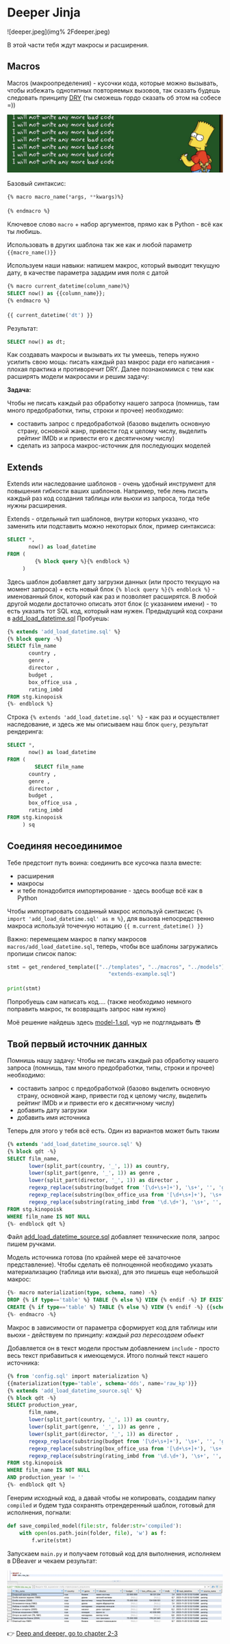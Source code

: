 # Deeper Jinja

![deeper.jpeg](img% 2Fdeeper.jpeg)

В этой части тебя ждут макросы и расширения.

## Macros

Macros (макроопределения) - кусочки кода, которые можно вызывать, чтобы избежать однотипных повторяемых вызовов, так сказать будешь следовать 
принципу [DRY](https://ru.wikipedia.org/wiki/Don’t_repeat_yourself) (ты сможешь гордо сказать об этом на собесе =))

![dry.png](img%2Fdry.png)


Базовый синтаксис:

```sql
{% macro macro_name(*args, **kwargs)%}

{% endmacro %}
```

Ключевое слово `macro` +  набор аргументов, прямо как в Python - всё как ты любишь.

Использовать в других шаблона так же как и любой параметр `{{macro_name()}}`

Используем наши навыки: напишем макрос, который выводит текущую дату, в качестве параметра зададим имя поля с датой

```sql
{% macro current_datetime(column_name)%}
SELECT now() as {{column_name}};
{% endmacro %}

{{ current_datetime('dt') }}
```

Результат:

```sql
SELECT now() as dt;
```

Как создавать макросы и вызывать их ты умеешь, теперь нужно усилить свою мощь: писать каждый раз макрос ради его написания - плохая практика и противоречит DRY.
Далее познакомимся с тем как расширять модели макросами и решим задачу:

**Задача:**

Чтобы не писать каждый раз обработку нашего запроса (помнишь, там много предобработки, типы, строки и прочее) необходимо:
- составить запрос с предобработкой (базово выделить основную страну, основной жанр, привести год к целому числу, выделить рейтинг IMDb и и привести его к десятичному числу)
- сделать из запроса макрос-источник для последующих моделей

## Extends

Extends или наследование шаблонов - очень удобный инструмент для повышения гибкости ваших шаблонов. Например, тебе лень писать каждый раз код создания таблицы 
или вьюхи из запроса, тогда тебе нужны расширения. 

Extends - отдельный тип шаблонов, внутри которых указано, что заменить или подставить можно некоторых блок, пример синтаксиса:

```sql
SELECT *,
       now() as load_datetime
FROM (
         {% block query %}{% endblock %}
     )
```

Здесь шаблон добавляет дату загрузки данных (или просто текущую на момент запроса) + есть новый блок `{% block query %}{% endblock %}` - именованный блок, который
как раз и позволяет расширятся. В любой другой модели достаточно описать этот блок (с указанием имени) - то есть указать тот SQL код, который нам нужен.
Предыдущий код сохрани в [add_load_datetime.sql](templates%2Fadd_load_datetime.sql)
Пробуешь:

```sql
{% extends 'add_load_datetime.sql' %}
{% block query -%}
SELECT film_name
       country ,
       genre ,
       director ,
       budget ,
       box_office_usa ,
       rating_imbd 
FROM stg.kinopoisk 
{%- endblock %}
```

Строка `{% extends 'add_load_datetime.sql' %}` - как раз и осуществляет наследование, и здесь же мы описываем наш блок `query`, результат рендеринга:

```sql
SELECT *,
       now() as load_datetime
FROM (
         SELECT film_name
       country ,
       genre ,
       director ,
       budget ,
       box_office_usa ,
       rating_imbd
FROM stg.kinopoisk
     ) sq
```

## Соединяя несоединимое

Тебе предстоит путь воина: соединить все кусочка пазла вместе:
- расширения
- макросы
- и тебе понадобится импортирование - здесь вообще всё как в Python

Чтобы импортировать созданный макрос используй синтаксис `{% import 'add_load_datetime.sql' as m %}`, для вызова непосредственно макроса используй точечную нотацию
`{{ m.current_datetime() }}`

Важно: перемещаем макрос в папку макросов `macros/add_load_datetime.sql`, теперь, чтобы все шаблоны загружались пропиши список папок:

```python
stmt = get_rendered_template(["../templates", "../macros", "../models"],
                                 "extends-example.sql")

print(stmt)
```

Попробуешь сам написать код.... (также необходимо немного поправить макрос, тк возвращать запрос нам нужно)

Моё решение найдешь здесь [model-1.sql](models%2Fmodel-1.sql), чур не подглядывать 😎

## Твой первый источник данных

Помнишь нашу задачу:
Чтобы не писать каждый раз обработку нашего запроса (помнишь, там много предобработки, типы, строки и прочее) необходимо:
- составить запрос с предобработкой (базово выделить основную страну, основной жанр, привести год к целому числу, выделить рейтинг IMDb и и привести его к десятичному числу)
- добавить дату загрузки
- добавить имя источника

Теперь для этого у тебя всё есть. Один из вариантов может быть таким

```sql
{% extends 'add_load_datetime_source.sql' %}
{% block qdt -%}
SELECT film_name,
       lower(split_part(country, '_', 1)) as country,
       lower(split_part(genre, '_', 1)) as genre ,
       lower(split_part(director, '_', 1)) as director ,
       regexp_replace(substring(budget from '[\d+\s+]+'), '\s+', '', 'g')::int8 as budget,
       regexp_replace(substring(box_office_usa from '[\d+\s+]+'), '\s+', '', 'g')::int8 as box_office_usa,
       regexp_replace(substring(rating_imbd from '\d.\d+'), '\s+', '', 'g')::float imdb
FROM stg.kinopoisk
WHERE film_name IS NOT NULL
{%- endblock qdt %}
```

Файл [add_load_datetime_source.sql](macros%2Fadd_load_datetime_source.sql) добавляет технические поля, запрос пишем ручками.


Модель источника готова (по крайней мере её зачаточное представление). Чтобы сделать её полноценной необходимо указать материализацию (таблица или вьюха),
для это пишешь еще небольшой макрос:

```sql
{%- macro materialization(type, schema, name) -%}
DROP {% if type=='table' %} TABLE {% else %} VIEW {% endif -%} IF EXISTS {{schema}}.{{name}};
CREATE {% if type=='table' %} TABLE {% else %} VIEW {% endif -%} {{schema}}.{{name}} AS
{%- endmacro -%}
```

Макрос в зависимости от параметра сформирует код для таблицы или вьюхи - действуем по принципу: _каждый раз пересоздаем обьект_

Добавляется он в текст модели простым добавлением `include` - просто весь текст прибавиться к имеющемуся. Итого полный текст нашего источника:

```sql
{% from 'config.sql' import materialization %}
{{materialization(type='table', schema='dds', name='raw_kp')}}
{% extends 'add_load_datetime_source.sql' %}
{% block qdt -%}
SELECT production_year,
       film_name,
       lower(split_part(country, '_', 1)) as country,
       lower(split_part(genre, '_', 1)) as genre ,
       lower(split_part(director, '_', 1)) as director ,
       regexp_replace(substring(budget from '[\d+\s+]+'), '\s+', '', 'g')::int8 as budget,
       regexp_replace(substring(box_office_usa from '[\d+\s+]+'), '\s+', '', 'g')::int8 as box_office_usa,
       regexp_replace(substring(rating_imbd from '\d.\d+'), '\s+', '', 'g')::float imdb
FROM stg.kinopoisk
WHERE film_name IS NOT NULL
AND production_year != ''
{%- endblock qdt %}
```

Генерим исходный код, а давай чтобы не копировать, создадим папку `compiled` и будем туда сохранять отрендеренный шаблон, готовый для исполнения, погнали:

```python
def save_compiled_model(file:str, folder:str='compiled'):
    with open(os.path.join(folder, file), 'w') as f:
        f.write(stmt)
```

Запускаем `main.py` и получаем готовый код для выполнения, исполняем в DBeaver и чекаем результат:

![dds-raw.png](img%2Fdds-raw.png)

👉 [Deep and deeper, go to chapter 2-3](https://github.com/urevoleg/course-dbt-fundamentals/blob/main/course/chapter-2/README-2-3.md)

